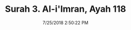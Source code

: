 ---
title       : "Surah 3. Al-i'Imran, Ayah 118"
date        : 7/25/2018 2:50:22 PM
draft       : false
type        : "quran"
layout      : "compare"
BookCode    : "CMP"
SurahNumber : "3"
AyahNumber  : "118"
TotalAyah   : "200"
---